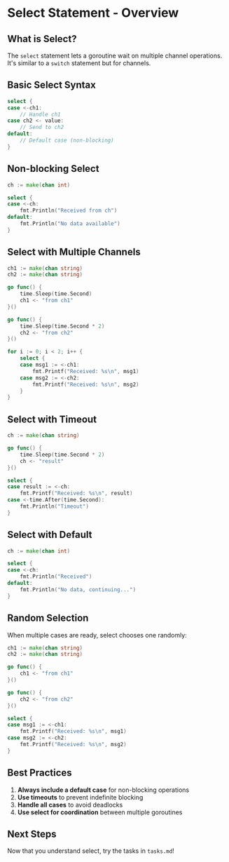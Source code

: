 # Select Statement - Overview

## What is Select?

The `select` statement lets a goroutine wait on multiple channel operations. It's similar to a `switch` statement but for channels.

## Basic Select Syntax

```go
select {
case <-ch1:
    // Handle ch1
case ch2 <- value:
    // Send to ch2
default:
    // Default case (non-blocking)
}
```

## Non-blocking Select

```go
ch := make(chan int)

select {
case <-ch:
    fmt.Println("Received from ch")
default:
    fmt.Println("No data available")
}
```

## Select with Multiple Channels

```go
ch1 := make(chan string)
ch2 := make(chan string)

go func() {
    time.Sleep(time.Second)
    ch1 <- "from ch1"
}()

go func() {
    time.Sleep(time.Second * 2)
    ch2 <- "from ch2"
}()

for i := 0; i < 2; i++ {
    select {
    case msg1 := <-ch1:
        fmt.Printf("Received: %s\n", msg1)
    case msg2 := <-ch2:
        fmt.Printf("Received: %s\n", msg2)
    }
}
```

## Select with Timeout

```go
ch := make(chan string)

go func() {
    time.Sleep(time.Second * 2)
    ch <- "result"
}()

select {
case result := <-ch:
    fmt.Printf("Received: %s\n", result)
case <-time.After(time.Second):
    fmt.Println("Timeout")
}
```

## Select with Default

```go
ch := make(chan int)

select {
case <-ch:
    fmt.Println("Received")
default:
    fmt.Println("No data, continuing...")
}
```

## Random Selection

When multiple cases are ready, select chooses one randomly:

```go
ch1 := make(chan string)
ch2 := make(chan string)

go func() {
    ch1 <- "from ch1"
}()

go func() {
    ch2 <- "from ch2"
}()

select {
case msg1 := <-ch1:
    fmt.Printf("Received: %s\n", msg1)
case msg2 := <-ch2:
    fmt.Printf("Received: %s\n", msg2)
}
```

## Best Practices

1. **Always include a default case** for non-blocking operations
2. **Use timeouts** to prevent indefinite blocking
3. **Handle all cases** to avoid deadlocks
4. **Use select for coordination** between multiple goroutines

## Next Steps

Now that you understand select, try the tasks in `tasks.md`!